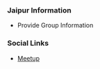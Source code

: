 ### Jaipur Information
* Provide Group Information

### Social Links
* [Meetup](https://www.meetup.com/OWASP-Jaipur-Meetup-Group/)


